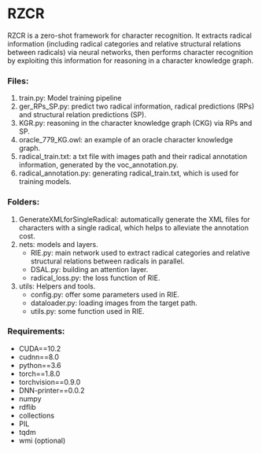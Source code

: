 # RZCR

RZCR is a zero-shot framework for character recognition. It extracts radical information (including radical categories and relative structural relations between radicals) via neural networks, then performs character recognition by exploiting this information for reasoning in a character knowledge graph.


### Files:
1. train.py: Model training pipeline
2. ger_RPs_SP.py: predict two radical information, radical predictions (RPs) and structural relation predictions (SP).
3. KGR.py: reasoning in the character knowledge graph (CKG) via RPs and SP.
4. oracle_779_KG.owl: an example of an oracle character knowledge graph.  
5. radical_train.txt: a txt file with images path and their radical annotation information, generated by the voc_annotation.py.
6. radical_annotation.py: generating radical_train.txt, which is used for training models.


### Folders:
1. GenerateXMLforSingleRadical: automatically generate the XML files for characters with a single radical, which helps to alleviate the annotation cost.
2. nets: models and layers. 
    + RIE.py: main network used to extract radical categories and relative structural relations between radicals in parallel.
    + DSAL.py: building an attention layer. 
    + radical_loss.py: the loss function of RIE. 
3. utils: Helpers and tools.
    + config.py: offer some parameters used in RIE.
    + dataloader.py: loading images from the target path.
    + utils.py: some function used in RIE.

### Requirements:
  + CUDA==10.2 
  + cudnn==8.0
  + python==3.6
  + torch==1.8.0
  + torchvision==0.9.0
  + DNN-printer==0.0.2
  + numpy
  + rdflib
  + collections
  + PIL
  + tqdm
  + wmi (optional)


